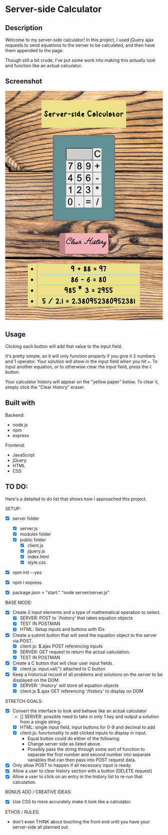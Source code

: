 # Server-side Calculator


## Description

Welcome to my server-side calculator! 
In this project, I used jQuery ajax requests to send equations to the server to be calculated, and then have them appended to the page.

Though still a bit crude, I've put some work into making this actually look and function like an actual calculator.

## Screenshot

![calculator interface](images/final.png)

## Usage

Clicking each button will add that value to the input field. 

It's pretty simple, so it will only function properly if you give it 2 numbers and 1 operator. Your solution will show in the input field when you hit `=`. To input another equation, or to otherwise clear the input field, press the `C` button.

Your calculator history will appear on the "yellow paper" below. To clear it, simply click the "Clear History" eraser.

## Built with

Backend: 
- node.js
- npm
- express

Frontend:
- JavaScript
- jQuery
- HTML
- CSS


## TO DO:

Here's a detailed to do list that shows how I approached this project.

SETUP: 
- [x] server folder
    - [x] server.js
    - [x] modules folder
    - [x] public folder
        - [x] client.js
        - [x] jquery.js
        - [x] index.html
        - [x] style.css
- [x] npm init --yes
- [x] npm i express
- [x] package.json > "start:" "node server/server.js"


BASE MODE:
- [x] Create 2 input elements and a type of mathematical operation to select. 
    - [x] SERVER: POST to '/history' that takes equation objects
    - [x] TEST IN POSTMAN
    - [x] HTML: Setup inputs and buttons with IDs 
- [x] Create a submit button that will send the equation object to the server via POST.
    - [x] client.js: $.ajax POST referencing inputs
    - [x] SERVER: GET request to return the actual calculation.
    - [x] TEST IN POSTMAN
- [x] Create a C button that will clear user input fields.
    - [x] client.js: input.val('') attached to C button
- [x] Keep a historical record of all problems and solutions on the server to be displayed on the DOM.
    - [x] SERVER: '/history' will store all equation objects
    - [x] client.js $.ajax GET referencing '/history' to display on DOM

STRETCH GOALS:
- [x] Convert the interface to look and behave like an actual calculator
    - [] SERVER: possible need to take in only 1 key and output a solution from a single string.
    - [x] HTML: single input field, input buttons for 0-9 and decimal to add
    - [x] client.js: functionality to add clicked inputs to display in input. 
        - Equal button could do either of the following:
        - Change server side as listed above.
        - Possibly pass the string through some sort of function to separate the first number and second number into separate variables that can then pass into POST request data. 
- [x] Only allow POST to happen if all necessary input is ready.
- [x] Allow a user to clear history section with a button (DELETE request)
- [x] Allow a user to click on an entry in the history list to re-run that calculation.

BONUS ADD / CREATIVE IDEAS:
- [x] Use CSS to more accurately make it look like a calculator.

ETHOS / RULES:
- don't even THINK about touching the front end until you have your server-side all planned out.